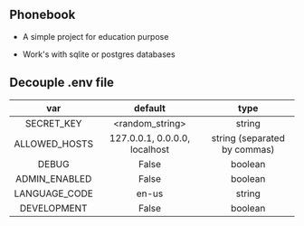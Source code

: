 ## Phonebook

- A simple project for education purpose

- Work's with sqlite or postgres databases

## Decouple .env file

| var | default | type |
| :-: | :-----: | :--: |
| SECRET_KEY | <random_string> | string |
| ALLOWED_HOSTS | 127.0.0.1, 0.0.0.0, localhost | string (separated by commas) |
| DEBUG | False | boolean |
| ADMIN_ENABLED | False | boolean |
| LANGUAGE_CODE | en-us | string |
| DEVELOPMENT | False | boolean |
